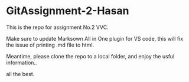 # GitAssignment-2-Hasan
This is the repo for assignment No.2 VVC.


Make sure to update Marksown All in One plugin for VS code, this will fix the issue of printing .md file to html.



Meantime, please clone the repo to a local folder, and enjoy the usful information..


all the best.